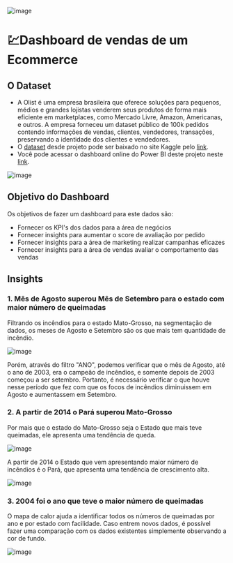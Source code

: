![image](https://github.com/user-attachments/assets/34c03178-fe24-4300-95f8-7df6fcf75b4c)



# 💹Dashboard de vendas de um Ecommerce

## O Dataset
- A Olist é uma empresa brasileira que oferece soluções para pequenos, médios e grandes lojistas venderem seus produtos de forma mais eficiente em marketplaces, como Mercado Livre, Amazon, Americanas, e outros. A empresa forneceu um dataset público de 100k pedidos contendo informações de vendas, clientes, vendedores, transações, preservando a identidade dos clientes e vendedores.
- O [dataset](https://www.kaggle.com/datasets/olistbr/brazilian-ecommerce) desde projeto pode ser baixado no site Kaggle pelo [link](https://www.kaggle.com/datasets/gustavomodelli/forest-fires-in-brazil).
- Você pode acessar o dashboard online do Power BI deste projeto neste [link](https://app.powerbi.com/view?r=eyJrIjoiZGY0YTAzMzctZmVhYi00NDFkLTkzYWYtMTgwZDcxMzE2ZGM3IiwidCI6IjRmZDUyYzZkLTcwMDctNDc1NS04NWZhLTI1Zjg2ZTcxYWVjNyJ9).




![image](https://github.com/user-attachments/assets/6f23cb4d-740b-4398-945f-4ac472a6bf4e)






## Objetivo do Dashboard
Os objetivos de fazer um dashboard para este dados são:
- Fornecer os KPI's dos dados para a área de negócios
- Fornecer insights para aumentar o score de avaliação por pedido
- Fornecer insights para a área de marketing realizar campanhas eficazes
- Fornecer insights para a área de vendas avaliar o comportamento das vendas



## Insights


### 1. Mês de Agosto superou Mês de Setembro para o estado com maior número de queimadas

Filtrando os incêndios para o estado Mato-Grosso, na segmentação de dados, os meses de Agosto e Setembro são os que mais tem quantidade de incêndio.

![image](https://github.com/user-attachments/assets/a42454b3-7a2b-4152-8ad6-6414a2355cf3)


Porém, através do filtro "ANO", podemos verificar que o mês de Agosto, até o ano de 2003, era o campeão de incêndios, e somente depois de 2003 começou a ser setembro. Portanto, é necessário verificar o que houve nesse período que fez com que os focos de incêndios diminuissem em Agosto e aumentassem em Setembro.

### 2. A partir de 2014 o Pará superou Mato-Grosso


Por mais que o estado do Mato-Grosso seja o Estado que mais teve queimadas, ele apresenta uma tendência de queda.

![image](https://github.com/user-attachments/assets/335be7bd-f595-4c82-8538-e7aacdbb56c3)

A partir de 2014 o Estado que vem apresentando maior número de incêndios é o Pará, que apresenta uma tendência de crescimento alta.

![image](https://github.com/user-attachments/assets/fc8a4581-91a8-4afd-bfca-1e6478a07587)


### 3. 2004 foi o ano que teve o maior número de queimadas

O mapa de calor ajuda a identificar todos os números de queimadas por ano e por estado com facilidade. Caso entrem novos dados, é possível fazer uma comparação com os dados existentes simplemente observando a cor de fundo.

![image](https://github.com/user-attachments/assets/00591664-90ca-40c3-a356-31a30635934c)






